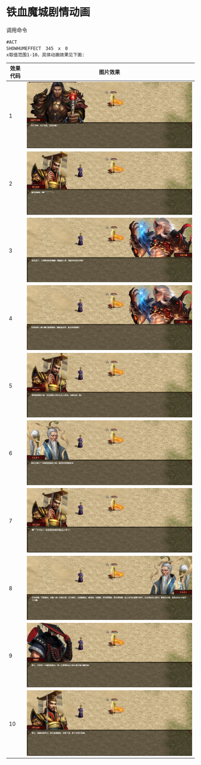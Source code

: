 铁血魔城剧情动画
===

调用命令
```
#ACT
SHOWHUMEFFECT　345　x　0
x取值范围1-10，具体动画效果见下面:
```

| **效果代码**  | **图片效果**  |
|---|---|
| 1  | ![](tx/1.jpg) |
| 2 | ![](tx/2.jpg)  |
| 3  | ![](tx/3.jpg)  |
| 4  | ![](tx/4.jpg)  |
| 5  | ![](tx/5.jpg)  |
| 6  | ![](tx/6.jpg)  |
| 7 | ![](tx/7.jpg)  |
| 8 | ![](tx/8.jpg)  |
| 9  |  ![](tx/9.jpg) |
| 10 | ![](tx/10.jpg)  |



